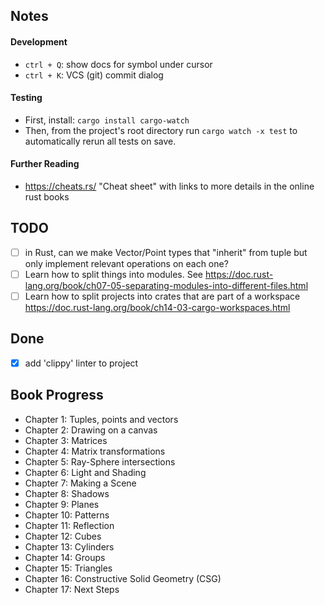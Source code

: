 ## Notes

#### Development

- `ctrl + Q`: show docs for symbol under cursor
- `ctrl + K`: VCS (git) commit dialog

#### Testing

- First, install: `cargo install cargo-watch`
- Then, from the project's root directory run `cargo watch -x test` to automatically rerun all tests on save.

#### Further Reading

- https://cheats.rs/ "Cheat sheet" with links to more details in the online rust books

## TODO

- [ ] in Rust, can we make Vector/Point types that "inherit" from tuple but only implement relevant operations on each
  one?
- [ ] Learn how to split things into modules.
  See https://doc.rust-lang.org/book/ch07-05-separating-modules-into-different-files.html
- [ ] Learn how to split projects into crates that are part of a
  workspace https://doc.rust-lang.org/book/ch14-03-cargo-workspaces.html

## Done

- [x] add 'clippy' linter to project

## Book Progress

- Chapter 1: Tuples, points and vectors
- Chapter 2: Drawing on a canvas
- Chapter 3: Matrices
- Chapter 4: Matrix transformations
- Chapter 5: Ray-Sphere intersections
- Chapter 6: Light and Shading
- Chapter 7: Making a Scene
- Chapter 8: Shadows
- Chapter 9: Planes
- Chapter 10: Patterns
- Chapter 11: Reflection
- Chapter 12: Cubes
- Chapter 13: Cylinders
- Chapter 14: Groups
- Chapter 15: Triangles
- Chapter 16: Constructive Solid Geometry (CSG)
- Chapter 17: Next Steps
